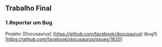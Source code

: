 ## Trabalho Final

### 1.Reportar um Bug
Projeto: [Docusaurus] (https://github.com/facebook/docusaurus)
(bug1)[https://github.com/facebook/docusaurus/issues/1620]

